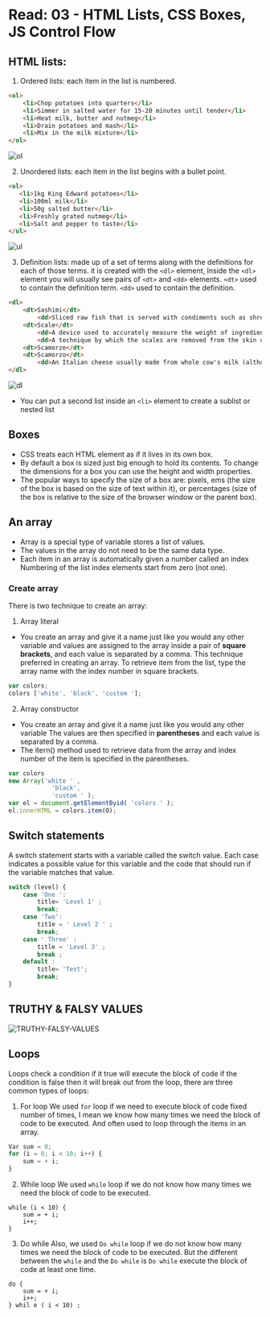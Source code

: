 # Read: 03 - HTML Lists, CSS Boxes, JS Control Flow

## HTML lists:
1.	Ordered lists: each item in the list is numbered.
```html
<ol>
    <li>Chop potatoes into quarters</li>
    <li>Simmer in salted water for 15-20 minutes until tender</li>
    <li>Heat milk, butter and nutmeg</li>
    <li>Drain potatoes and mash</li>
    <li>Mix in the milk mixture</li>
</ol>
```
![ol](files/html-ol.png)

2.	Unordered lists: each item in the list begins with a bullet point.

 ```html
<ul>
    <li>1kg King Edward potatoes</li>
    <li>100ml milk</li>
    <li>50g salted butter</li>
    <li>Freshly grated nutmeg</li>
    <li>Salt and pepper to taste</li>
</ul>
```
![ul](files/html-ul.png)

3.	Definition lists: made up of a set of terms along with the definitions for each of those terms. it is created with the `<dl>` element, Inside the `<dl>` element you will usually see pairs of `<dt>` and `<dd>` elements. `<dt>` used to contain the definition term. `<dd>` used to contain the definition.
```html
<dl>
    <dt>Sashimi</dt>
        <dd>Sliced raw fish that is served with condiments such as shredded daikon radish or ginger root, wasabi and soy sauce</dd>
    <dt>Scale</dt>
        <dd>A device used to accurately measure the weight of ingredients</dd>
        <dd>A technique by which the scales are removed from the skin of a fish</dd>
    <dt>Scamorze</dt>
    <dt>Scamorzo</dt>
        <dd>An Italian cheese usually made from whole cow's milk (although it was traditionally made from buffalo milk)</dd>
</dl>
```
![dl](files/html-dl.png)


* You can put a second list inside an `<li>` element to create a sublist or nested list

##  Boxes
* CSS treats each HTML element as if it lives in its own box.
* By default a box is sized just big enough to hold its contents. To change the dimensions for a box you can use the height and width properties.
* The popular ways to specify the size of a box are: pixels, ems (the size of the box is based on the size of text within it), or percentages (size of the box is relative to the size of the browser window or the parent box).


## An array
* Array is a special type of variable stores a list of values.
* The values in the array do not need to be the same data type.
* Each item in an array is automatically given a number called an index Numbering of the list index elements start from zero (not one).

### Create array
There is two technique to create an array:
1. Array literal
* You create an array and give it a name just like you would any other variable and values are assigned to the array inside a pair of **square brackets**, and each value is separated by a comma. This technique preferred in creating an array. To retrieve item from the list, type the array name with the index number in square brackets.

 ```JavaScript
var colors;
colors ['white', 'black', 'custom '];
```
2. Array constructor 
* You create an array and give it a name just like you would any other variable The values are then specified in **parentheses** and each value is separated by a comma.
* The itern() method used to retrieve data from the array and index number of the item is specified in the parentheses.

```javaScript
var colors
new Array('white ' ,
            'black',
            'custom ' );
var el = document.getElementByid( 'colors ' );
el.innerHTML = colors.item(O);
```

## Switch statements 
A switch statement starts with a variable called the switch value. Each case indicates a possible value for this variable and the code that should run if the variable matches that value.

```javascript
switch (level) {
    case 'One ':
        title= 'Level 1' ;
        break;
    case 'Two':
        tit1e = ' Level 2 ' ;
        break;
    case ' Three' :
        title = 'Level 3' ;
        break ;
    default :
        title= 'Test';
        break;
}
```

## TRUTHY & FALSY VALUES
![ TRUTHY-FALSY-VALUES](files/TRUTHY-FALSY-VALUES.png)


## Loops
Loops check a condition if it true will execute the block of code if the condition is false then it will break out from the loop, there are three common types of loops:

1.	For loop
We used `for` loop if we need to execute block of code fixed number of times, I mean we know how many times we need the block of code to be executed. And often used to loop through the items in an array.

```javascript
Var sum = 0;
for (i = 0; i < 10; i++) {
    sum = + i;
}
```

2.	While loop
We used `while` loop if we do not know how many times we need the block of code to be executed.

```
while (i < 10) {
    sum = + i;
    i++;
}
```

3.	Do while
Also, we used `Do while` loop if we do not know how many times we need the block of code to be executed. But the different between the `while` and the `Do while` is `Do while` execute the block of code at least one time.
```
do {
    sum = + i;
    i++;
} whil e ( i < 10) ; 
```
